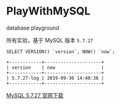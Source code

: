 # PlayWithMySQL

database playground

所有实验，基于 MySQL 版本 `5.7.27`


```mysql
SELECT VERSION() `version`, NOW() `now`;

+------------+---------------------+
| version    | now                 |
+------------+---------------------+
| 5.7.27-log | 2019-09-30 14:48:36 |
+------------+---------------------+
```

[MySQL 5.7.27 官网下载](https://dev.mysql.com/downloads/windows/installer/5.7.html)

